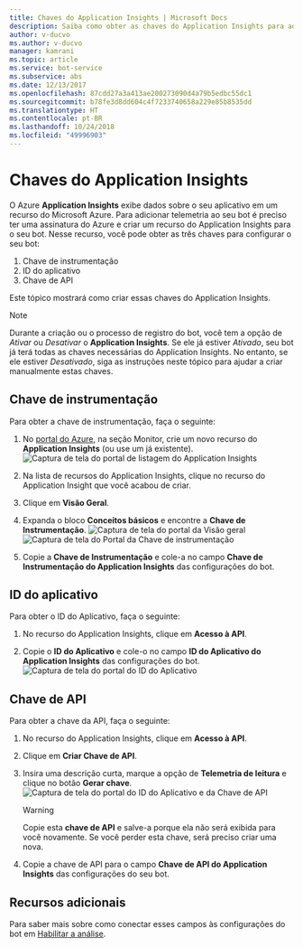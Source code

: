 ```yaml
---
title: Chaves do Application Insights | Microsoft Docs
description: Saiba como obter as chaves do Application Insights para adicionar telemetria a um bot.
author: v-ducvo
ms.author: v-ducvo
manager: kamrani
ms.topic: article
ms.service: bot-service
ms.subservice: abs
ms.date: 12/13/2017
ms.openlocfilehash: 87cdd27a3a413ae200273090d4a79b5edbc55dc1
ms.sourcegitcommit: b78fe3d8dd604c4f7233740658a229e85b8535dd
ms.translationtype: HT
ms.contentlocale: pt-BR
ms.lasthandoff: 10/24/2018
ms.locfileid: "49996903"
---
```

# <a name="application-insights-keys"></a>Chaves do Application Insights

O Azure **Application Insights** exibe dados sobre o seu aplicativo em um recurso do Microsoft Azure. Para adicionar telemetria ao seu bot é preciso ter uma assinatura do Azure e criar um recurso do Application Insights para o seu bot. Nesse recurso, você pode obter as três chaves para configurar o seu bot:

1. Chave de instrumentação
2. ID do aplicativo
3. Chave de API

Este tópico mostrará como criar essas chaves do Application Insights.

> [!NOTE]
> Durante a criação ou o processo de registro do bot, você tem a opção de *Ativar* ou *Desativar* o **Application Insights**. Se ele já estiver *Ativado*, seu bot já terá todas as chaves necessárias do Application Insights. No entanto, se ele estiver *Desativado*, siga as instruções neste tópico para ajudar a criar manualmente estas chaves.

## <a name="instrumentation-key"></a>Chave de instrumentação

Para obter a chave de instrumentação, faça o seguinte:
1. No [portal do Azure](http://portal.azure.com), na seção Monitor, crie um novo recurso do **Application Insights** (ou use um já existente).
![Captura de tela do portal de listagem do Application Insights](~/media/portal-app-insights-add-new.png)

2. Na lista de recursos do Application Insights, clique no recurso do Application Insight que você acabou de criar.

3. Clique em **Visão Geral**.

4. Expanda o bloco **Conceitos básicos** e encontre a **Chave de Instrumentação**. 
![Captura de tela do portal da Visão geral](~/media/portal-app-insights-instrumentation-key-dropdown.png)
![Captura de tela do Portal da Chave de instrumentação](~/media/portal-app-insights-instrumentation-key.png)

5. Copie a **Chave de Instrumentação** e cole-a no campo **Chave de Instrumentação do Application Insights** das configurações do bot.

## <a name="application-id"></a>ID do aplicativo

Para obter o ID do Aplicativo, faça o seguinte:
1. No recurso do Application Insights, clique em **Acesso à API**.

2. Copie o **ID do Aplicativo** e cole-o no campo **ID do Aplicativo do Application Insights** das configurações do bot. 
![Captura de tela do portal do ID do Aplicativo](~/media/portal-app-insights-appid.png)

## <a name="api-key"></a>Chave de API

Para obter a chave da API, faça o seguinte:
1. No recurso do Application Insights, clique em **Acesso à API**.

2. Clique em **Criar Chave de API**.

3. Insira uma descrição curta, marque a opção de **Telemetria de leitura** e clique no botão **Gerar chave**.
![Captura de tela do portal do ID do Aplicativo e da Chave de API](~/media/portal-app-insights-appid-apikey.png)

   > [!WARNING]
   > Copie esta **chave de API** e salve-a porque ela não será exibida para você novamente. Se você perder esta chave, será preciso criar uma nova.

4. Copie a chave de API para o campo **Chave de API do Application Insights** das configurações do seu bot.

## <a name="additional-resources"></a>Recursos adicionais
Para saber mais sobre como conectar esses campos às configurações do bot em [Habilitar a análise](~/bot-service-manage-analytics.md#enable-analytics).